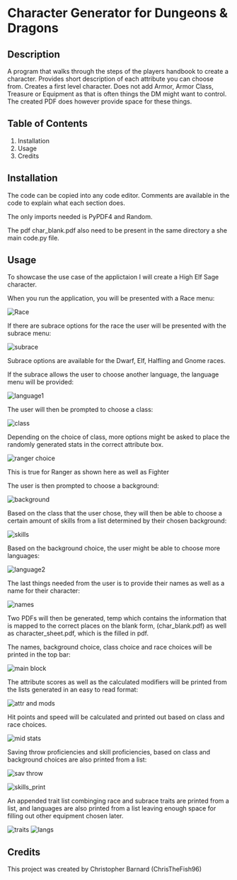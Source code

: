 # Character Generator for Dungeons & Dragons

## Description
A program that walks through the steps of the players handbook to create a character.
Provides short description of each attribute you can choose from.
Creates a first level character.
Does not add Armor, Armor Class, Treasure or Equipment as that is often things the DM might want to control.
The created PDF does however provide space for these things.

## Table of Contents
1. Installation
1. Usage
1. Credits

## Installation
The code can be copied into any code editor.
Comments are available in the code to explain what each section does.

The only imports needed is PyPDF4 and Random.

The pdf char_blank.pdf also need to be present in the same directory a she main code.py file.

## Usage
To showcase the use case of the applictaion I will create a High Elf Sage character. 

When you run the application, you will be presented with a Race menu:

![Race](https://github.com/ChrisTheFish96/DnD_character_generator_w_PDF/assets/125367266/f4ccbc54-be20-4e9e-b6ce-cc0bc474aef7)

If there are subrace options for the race the user will be presented with the subrace menu:

![subrace](https://github.com/ChrisTheFish96/DnD_character_generator_w_PDF/assets/125367266/575124aa-0826-47fd-b770-df9619dfd729)

Subrace options are available for the Dwarf, Elf, Halfling and Gnome races.

If the subrace allows the user to choose another language, the language menu will be provided:

![language1](https://github.com/ChrisTheFish96/DnD_character_generator_w_PDF/assets/125367266/1ef13ee3-dc47-4716-9ff8-24ea4f23221d)

The user will then be prompted to choose a class:

![class](https://github.com/ChrisTheFish96/DnD_character_generator_w_PDF/assets/125367266/801a7537-5ebf-4ed4-be79-7dd1093398e4)

Depending on the choice of class, more options might be asked to place the randomly generated stats in the correct attribute box.

![ranger choice](https://github.com/ChrisTheFish96/DnD_character_generator_w_PDF/assets/125367266/ba7f8f91-4eaf-4aa3-ab6e-870735bcc624)

This is true for Ranger as shown here as well as Fighter

The user is then prompted to choose a background:

![background](https://github.com/ChrisTheFish96/DnD_character_generator_w_PDF/assets/125367266/495fac34-7300-4a21-9a4f-f895c415a2fc)

Based on the class that the user chose, they will then be able to choose a certain amount of skills from a list determined by their chosen background:

![skills](https://github.com/ChrisTheFish96/DnD_character_generator_w_PDF/assets/125367266/990a63f3-710f-4d07-9d0f-5fc04c0e5bf3)

Based on the background choice, the user might be able to choose more languages:

![language2](https://github.com/ChrisTheFish96/DnD_character_generator_w_PDF/assets/125367266/6da96cf6-0329-4bf0-922d-256e825f28cf)

The last things needed from the user is to provide their names as well as a name for their character:

![names](https://github.com/ChrisTheFish96/DnD_character_generator_w_PDF/assets/125367266/5d130144-435d-404b-bbaf-5d9b10d7b1b2)

Two PDFs will then be generated, temp which contains the information that is mapped to the correct places on the blank form, (char_blank.pdf) as well as character_sheet.pdf, which is the filled in pdf.

The names, background choice, class choice and race choices will be printed in the top bar:

![main block](https://github.com/ChrisTheFish96/DnD_character_generator_w_PDF/assets/125367266/22128c0a-1266-457b-a591-002e21914fe7)

The attribute scores as well as the calculated modifiers will be printed from the lists generated in an easy to read format:

![attr and mods](https://github.com/ChrisTheFish96/DnD_character_generator_w_PDF/assets/125367266/f6695d75-013d-469d-bc9c-7a8e189c1ad6)

Hit points and speed will be calculated and printed out based on class and race choices.

![mid stats](https://github.com/ChrisTheFish96/DnD_character_generator_w_PDF/assets/125367266/bff77e09-844f-4cce-9d81-d7231a494a31)

Saving throw proficiencies and skill proficiencies, based on class and background choices are also printed from a list:

![sav throw](https://github.com/ChrisTheFish96/DnD_character_generator_w_PDF/assets/125367266/2b0df247-a604-4062-b3c6-2e3659f51fb9)

![skills_print](https://github.com/ChrisTheFish96/DnD_character_generator_w_PDF/assets/125367266/4b182491-7fe0-4254-9bda-a6c6ffa1c1d8)

An appended trait list combinging race and subrace traits are printed from a list, and languages are also printed from a list leaving enough space for filling out other equipment chosen later.

![traits](https://github.com/ChrisTheFish96/DnD_character_generator_w_PDF/assets/125367266/e1bb0557-fc77-40fe-a91d-b5c4f909ed3d)
![langs](https://github.com/ChrisTheFish96/DnD_character_generator_w_PDF/assets/125367266/079555c4-87a5-4bc0-973a-3a33d0c25e69)

## Credits
This project was created by Christopher Barnard (ChrisTheFish96)


